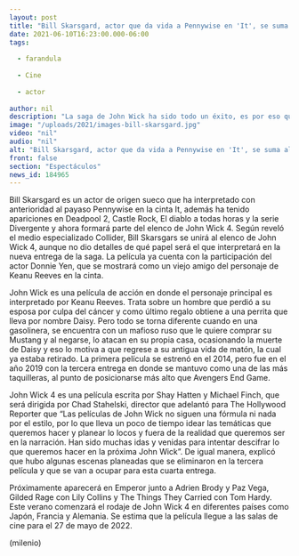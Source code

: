 ```yaml
---
layout: post
title: "Bill Skarsgard, actor que da vida a Pennywise en 'It', se suma al elenco de 'John Wick 4'"
date: 2021-06-10T16:23:00.000-06:00
tags:
  
  - farandula
  
  - Cine
  
  - actor
  
author: nil
description: "La saga de John Wick ha sido todo un éxito, es por eso que ahora se presenta con su cuarta entrega y con ello nuevos actores, entre ellos está Bill Skarsgard, quien da vida a Pennywise en It."
image: "/uploads/2021/images-bill-skarsgard.jpg"
video: "nil"
audio: "nil"
alt: "Bill Skarsgard, actor que da vida a Pennywise en 'It', se suma al elenco de 'John Wick 4'"
front: false
section: "Espectáculos"
news_id: 184965
---
```


Bill Skarsgard es un actor de origen sueco que ha interpretado con anterioridad al payaso Pennywise en la cinta It, además ha tenido apariciones en Deadpool 2, Castle Rock, El diablo a todas horas y la  serie Divergente y ahora formará parte del elenco de John Wick 4. Según reveló el medio especializado Collider, Bill Skarsgars se unirá al elenco de John Wick 4, aunque no dio detalles de qué papel será el que interpretará en la nueva entrega de la saga. La película ya cuenta con la participación del actor Donnie Yen, que se mostrará como un viejo amigo del personaje de Keanu Reeves en la cinta. 

John Wick es una película de acción en donde el personaje principal es interpretado por Keanu Reeves. Trata sobre un hombre que perdió a su esposa por culpa del cáncer y como último regalo obtiene a una perrita que lleva por nombre Daisy.  Pero todo se torna diferente cuando en una gasolinera, se encuentra con un mafioso ruso que le quiere comprar su Mustang y al negarse, lo atacan en su propia casa, ocasionando la muerte de Daisy y eso lo motiva a que regrese a su antigua vida de matón, la cual ya estaba retirado. La primera película se estrenó en el 2014, pero fue en el año 2019 con la tercera entrega en donde se mantuvo como una de las más taquilleras, al punto de posicionarse más alto que Avengers End Game.

John Wick 4 es una película escrita por Shay Hatten y Michael Finch, que será dirigida por Chad Stahelski, director que adelantó para The Hollywood Reporter que “Las películas de John Wick no siguen una fórmula ni nada por el estilo, por lo que lleva un poco de tiempo idear las temáticas que queremos hacer y planear lo locos y fuera de la realidad que queremos ser en la narración. Han sido muchas idas y venidas para intentar descifrar lo que queremos hacer en la próxima John Wick”. De igual manera, explicó que hubo algunas escenas planeadas que se eliminaron en la tercera película y que se van a ocupar para esta cuarta entrega. 

Próximamente aparecerá en Emperor junto a Adrien Brody y Paz Vega, Gilded Rage con Lily Collins y The Things They Carried con Tom Hardy. Este verano comenzará el rodaje de John Wick 4 en diferentes países como Japón, Francia y Alemania. Se estima que la película llegue a las salas de cine para el 27 de mayo de 2022.

(milenio)

